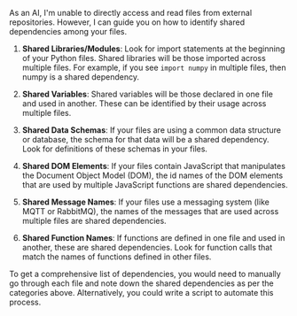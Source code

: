 As an AI, I'm unable to directly access and read files from external repositories. However, I can guide you on how to identify shared dependencies among your files.

1. **Shared Libraries/Modules**: Look for import statements at the beginning of your Python files. Shared libraries will be those imported across multiple files. For example, if you see `import numpy` in multiple files, then numpy is a shared dependency.

2. **Shared Variables**: Shared variables will be those declared in one file and used in another. These can be identified by their usage across multiple files.

3. **Shared Data Schemas**: If your files are using a common data structure or database, the schema for that data will be a shared dependency. Look for definitions of these schemas in your files.

4. **Shared DOM Elements**: If your files contain JavaScript that manipulates the Document Object Model (DOM), the id names of the DOM elements that are used by multiple JavaScript functions are shared dependencies.

5. **Shared Message Names**: If your files use a messaging system (like MQTT or RabbitMQ), the names of the messages that are used across multiple files are shared dependencies.

6. **Shared Function Names**: If functions are defined in one file and used in another, these are shared dependencies. Look for function calls that match the names of functions defined in other files.

To get a comprehensive list of dependencies, you would need to manually go through each file and note down the shared dependencies as per the categories above. Alternatively, you could write a script to automate this process.
